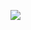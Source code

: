 ![](https://github-readme-stats.vercel.app/api?username=ancientElement&show_icons=true&theme=transparent)
